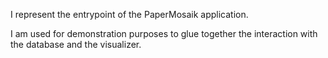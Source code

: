 I represent the entrypoint of the PaperMosaik application.

I am used for demonstration purposes to glue together the interaction with the database and the visualizer.

